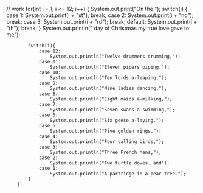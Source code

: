 // work
for(int i = 1; i <= 12; i++)
        {
            System.out.print("On the ");
            switch(i)
            {
                case 1:
                    System.out.print(i + "st");
                    break;
                case 2:
                    System.out.print(i + "nd");
                    break;
                case 3:
                    System.out.print(i + "rd");
                    break;
                default:
                    System.out.print(i + "th");
                    break;
            }
            System.out.println(" day of Christmas my true love gave to me");

            switch(i){
                case 12:
                    System.out.println("Twelve drummers drumming,");
                case 11:
                    System.out.println("Eleven pipers piping,");
                case 10:
                    System.out.println("Ten lords a-leaping,");
                case 9:
                    System.out.println("Nine ladies dancing,");
                case 8:
                    System.out.println("Eight maids a-milking,");
                case 7:
                    System.out.println("Seven swans a-swimming,");
                case 6:
                    System.out.println("Six geese a-laying,");
                case 5:
                    System.out.println("Five golden rings,");             
                case 4:
                    System.out.println("Four calling birds,");
                case 3:
                    System.out.println("Three French hens,");
                case 2:
                    System.out.println("Two turtle doves. and");
                case 1:
                    System.out.println("A partridge in a pear tree.");
            }
        }
